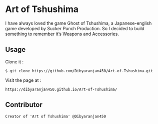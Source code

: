 # Art of Tshushima

I have always loved the game Ghost of Tshushima, a Japanese-english game developed by Sucker Punch Production. So I decided to build something to remember it’s Weapons and Accessories.

## Usage

Clone it :

```
$ git clone https://github.com/Dibyaranjan450/Art-of-Tshushima.git
```

Visit the page at : 

```
https://dibyaranjan450.github.io/Art-of-Tshushima/
```

## Contributor

```
Creator of 'Art of Tshushima' @Dibyaranjan450
```
